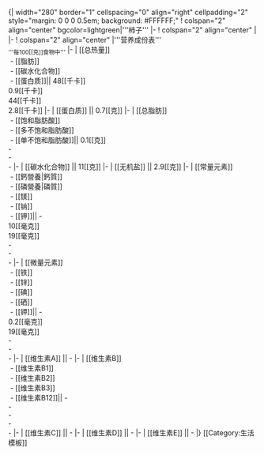 {| width="280" border="1" cellspacing="0" align="right" cellpadding="2" style="margin: 0 0 0 0.5em; background: #FFFFFF;"
! colspan="2" align="center" bgcolor=lightgreen|'''柿子'''
|-
! colspan="2" align="center" |
|-
! colspan="2" align="center" |'''营养成份表'''<br><sub>'''每100[[克]]食物中'''</sub>
|-
| [[总热量]] <br>&nbsp;- [[脂肪]]<br>&nbsp;- [[碳水化合物]] <br>&nbsp;- [[蛋白质]]|| 48[[千卡]]<br> 0.9[[千卡]]<br> 44[[千卡]] <br> 2.8[[千卡]] 
|-
| [[蛋白质]] || 0.7[[克]]
|-
| [[总脂肪]] <br>&nbsp;- [[饱和脂肪酸]]<br>&nbsp;- [[多不饱和脂肪酸]]<br>&nbsp;- [[单不饱和脂肪酸]]|| 0.1[[克]]<br> - <br> - <br> -
|-
| [[碳水化合物]] || 11[[克]]
|-
| [[无机盐]] || 2.9[[克]]
|-
| [[常量元素]] <br>&nbsp;- [[鈣營養|鈣質]] <br>&nbsp;- [[磷營養|磷質]] <br>&nbsp;- [[镁]] <br>&nbsp;- [[钠]] <br>&nbsp;- [[钾]]|| - <br> 10[[毫克]] <br> 19[[毫克]] <br> - <br> - <br> - 
|-
| [[微量元素]] <br>&nbsp;- [[铁]] <br>&nbsp;- [[锌]] <br>&nbsp;- [[碘]] <br>&nbsp;- [[硒]] <br>&nbsp;- [[钾]]|| - <br> 0.2[[毫克]] <br> 19[[毫克]] <br> - <br> - <br> - 
|-
| [[维生素A]] || -
|-
| [[维生素B]]<br>&nbsp;- [[维生素B1]] <br>&nbsp;- [[维生素B2]] <br>&nbsp;- [[维生素B3]] <br>&nbsp;- [[维生素B12]]|| - <br> - <br> - <br> - <br> - 
|-
| [[维生素C]] || -
|-
| [[维生素D]] || -
|-
| [[维生素E]] || -
|}
<noinclude>[[Category:生活模板]]</noinclude>